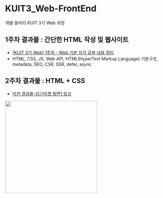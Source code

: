 # KUIT3_Web-FrontEnd
개발 동아리 KUIT 3기 Web 과정

## 1주차 결과물 : 간단한 HTML 작성 및 웹사이트
- [\[KUIT 3기 Web\] 1주차 - Web 기본 지식 공부 내용 정리](https://turtle-hwan.tistory.com/5)
- HTML, CSS, JS, Web API, HTML(HyperText Markup Language) 기본구조, metadata, SEO, CSR, SSR, defer, async

## 2주차 결과물 : HTML + CSS
- [미션 결과물-당근마켓 화면1 링크](https://turtle-hwan.github.io/KUIT3_Web-FrontEnd/week2/turtlehwan/daangn_1/index.html)  
<img src="https://github.com/Konkuk-KUIT/KUIT3_Web-FrontEnd/assets/67897841/2960f4e6-2d33-4c9b-bf5d-c46f498feafe" style="width:300px" />
